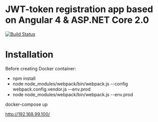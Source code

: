 ﻿# JWT-token registration app based on Angular 4 & ASP.NET Core 2.0

[![Build Status](https://travis-ci.org/osya/ASPNetCoreAngular2YoExample.svg?branch=master)](https://travis-ci.org/osya/ASPNetCoreAngular2YoExample)

# Installation

Before creating Docker container:
 - npm install
 - node node_modules/webpack/bin/webpack.js --config webpack.config.vendor.js --env.prod
 - node node_modules/webpack/bin/webpack.js --env.prod

docker-compose up

http://192.168.99.100/